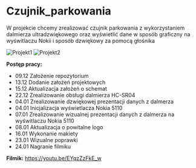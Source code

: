 # Czujnik_parkowania
W projekcie chcemy zrealizować czujnik parkowania z wykorzystaniem dalmierza ultradzwiękowego oraz wyświetlić dane w sposób graficzny na wyświtlaczu Nokii i sposób dzwiękowy za pomocą głośnika

![Projekt1](https://user-images.githubusercontent.com/75721026/105636671-9b98ee00-5e69-11eb-8704-239e6afea926.PNG)
![Projekt2](https://user-images.githubusercontent.com/75721026/105636673-9c318480-5e69-11eb-8d92-c2e96ea37e98.PNG)

**Postęp pracy:**
- 09.12  Założenie repozytorium
- 13.12  Dodanie założeń projektowych
- 15.12  Aktualizacja założeń o schemat
- 22.12  Zrealizowanie obsługi dalmierza HC-SR04
- 04.01  Zrealizowanie dzwiękowej prezentacji danych z dalmerza
- 04.01  Inicjalizacja wyświetlacza Nokia 5110
- 07.01  Zrealizowanie wizualnej prezentacji danych z dalmerza na wyświtlaczu Nokia 5110
- 08.01  Aktualizacja o powitalne logo
- 16.01  Wykonanie makiety
- 23.01  Wizualne poprawki 
- 24.01  Nagranie filmiku

**Filmik:**
https://youtu.be/EYqzZzFkE_w
